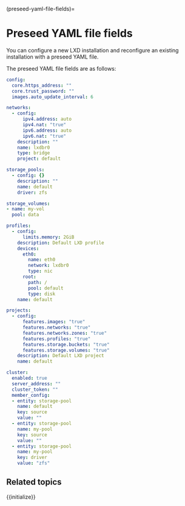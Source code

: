 (preseed-yaml-file-fields)=
# Preseed YAML file fields

You can configure a new LXD installation and reconfigure an existing installation with a preseed YAML file.

The preseed YAML file fields are as follows:

```yaml
config:
  core.https_address: ""
  core.trust_password: ""
  images.auto_update_interval: 6

networks:
  - config:
      ipv4.address: auto
      ipv4.nat: "true"
      ipv6.address: auto
      ipv6.nat: "true"
    description: ""
    name: lxdbr0
    type: bridge
    project: default

storage_pools:
  - config: {}
    description: ""
    name: default
    driver: zfs

storage_volumes:
- name: my-vol
  pool: data

profiles:
  - config:
      limits.memory: 2GiB
    description: Default LXD profile
    devices:
      eth0:
        name: eth0
        network: lxdbr0
        type: nic
      root:
        path: /
        pool: default
        type: disk
    name: default

projects:
  - config:
      features.images: "true"
      features.networks: "true"
      features.networks.zones: "true"
      features.profiles: "true"
      features.storage.buckets: "true"
      features.storage.volumes: "true"
    description: Default LXD project
    name: default

cluster:
  enabled: true
  server_address: ""
  cluster_token: ""
  member_config:
  - entity: storage-pool
    name: default
    key: source
    value: ""
  - entity: storage-pool
    name: my-pool
    key: source
    value: ""
  - entity: storage-pool
    name: my-pool
    key: driver
    value: "zfs"
```

## Related topics

{{initialize}}
